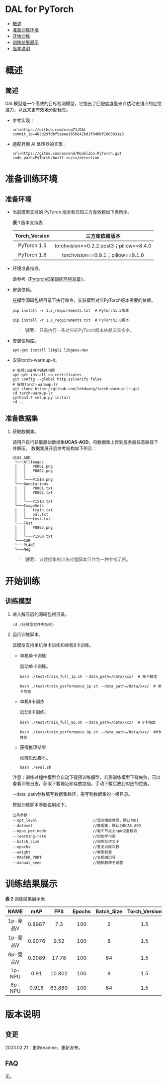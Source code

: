 # DAL for PyTorch

-   [概述](#概述)
-   [准备训练环境](#准备训练环境)
-   [开始训练](#开始训练)
-   [训练结果展示](#训练结果展示)
-   [版本说明](#版本说明)

# 概述

## 简述

DAL模型是一个高效的目标检测模型，它提出了匹配度度量来评估动态锚点的定位潜力，以此来更有效地分配标签。

- 参考实现：

  ```
  url=https://github.com/ming71/DAL
  commit_id=48cd29fdbf5eeea1b5b642bd1f04bbf1863b31e3
  ```

- 适配昇腾 AI 处理器的实现：

  ```
  url=https://gitee.com/ascend/ModelZoo-PyTorch.git
  code_path=PyTorch/built-in/cv/detection
  ```


# 准备训练环境

## 准备环境

- 当前模型支持的 PyTorch 版本和已知三方库依赖如下表所示。

  **表 1**  版本支持表

  | Torch_Version      | 三方库依赖版本                                 |
  | :--------: | :----------------------------------------------------------: |
  | PyTorch 1.5 | torchvision==0.2.2.post3；pillow==8.4.0 |
  | PyTorch 1.8 | torchvision==0.9.1；pillow==9.1.0 |
  
- 环境准备指导。

  请参考《[Pytorch框架训练环境准备](https://www.hiascend.com/document/detail/zh/ModelZoo/pytorchframework/ptes)》。
  
- 安装依赖。

  在模型源码包根目录下执行命令，安装模型对应PyTorch版本需要的依赖。
  ```
  pip install -r 1.5_requirements.txt  # PyTorch1.5版本
  
  pip install -r 1.8_requirements.txt  # PyTorch1.8版本
  ```
  > **说明：** 
  >只需执行一条对应的PyTorch版本依赖安装命令。

- 安装依赖库。
  ```
  apt-get install libgl1 libgeos-dev
  ```
  
- 安装torch-warmup-lr。

  ```
  # 处理ca证书不通过问题
  apt-get install ca-certificates
  git config --global http.sslverify false
  # 安装torch-warmup-lr
  git clone https://github.com/lehduong/torch-warmup-lr.git
  cd torch-warmup-lr
  python3.7 setup.py install
  cd ..
  ```


## 准备数据集

1. 获取数据集。

   请用户自行获取原始数据集**UCAS-AOD**，将数据集上传到服务器任意路径下并解压。
   数据集展开后参考结构如下所示：

   ```
   UCAS_AOD
    └───AllImages
    │   │   P0001.png
    │   │   P0002.png
    │   │	...
    │   └───P1510.png
    └───Annotations
    │   │   P0001.txt
    │   │   P0002.txt
    │   │	...
    │   └───P1510.txt       
    └───ImageSets 
    │   │   train.txt
    │   │   val.txt
    │   └───test.txt  
    └───Test
    │   │   P0003.png
    │   │	...
    │   └───P1508.txt 
    └───CAR
    └───PLANE
    └───Neg            
   ```
   > **说明：** 
   >该数据集的训练过程脚本只作为一种参考示例。


# 开始训练

## 训练模型

1. 进入解压后的源码包根目录。

   ```
   cd /${模型文件夹名称} 
   ```

2. 运行训练脚本。

   该模型支持单机单卡训练和单机8卡训练。

   - 单机单卡训练

     启动单卡训练。

     ```shell
     bash ./test/train_full_1p.sh --data_path=/data/xxx/  # 单卡精度
     
     bash ./test/train_performance_1p.sh --data_path=/data/xxx/  # 单卡性能
     ```

   - 单机8卡训练

     启动8卡训练。

     ```shell
     bash ./test/train_full_8p.sh --data_path=/data/xxx/  # 8卡精度
     
     bash ./test/train_performance_8p.sh --data_path=/data/xxx/  #8卡性能
     ```
   
   - 获得推理结果

     推理启动脚本。
      ```shell 
      bash ./eval.sh
      ```

   注意：训练过程中模型会自动下载预训练模型，若预训练模型下载失败，可以查看训练日志，获取下载地址和存放路径，手动下载后放到对应的位置。
   
   --data_path参数填写数据集路径，需写到数据集的一级目录。

   模型训练脚本参数说明如下。

   ```
   公共参数：
   --opt_level                         //混合精度类型，默认为O1
   --dataset                           //数据集，默认为UCAS_AOD
   --npus_per_node                     //每个节点上npu设备数目    
   --learning-rate                     //初始学习率
   --batch_size                        //训练批次大小
   --epochs                            //重复训练次数
   --weight                            //模型权重
   --MASTER_PORT                       //主机端口号
   --manual_seed                       //随机数种子设置
   ```


# 训练结果展示

**表 2**  训练结果展示表

|   NAME   |  mAP   |  FPS   | Epochs | Batch_Size | Torch_Version |
| :------: | :----: | :----: | :----: | :--------: | :-----------: |
| 1p-竞品V | 0.8987 |  7.3   |  100   |     2      |      1.5      |
| 1p-竞品V | 0.9076 |  9.52  |  100   |     8      |      1.5      |
| 8p-竞品V | 0.9089 | 17.78  |  100   |     64     |      1.5      |
|  1p-NPU  |  0.91  | 10.802 |  100   |     8      |      1.5      |
|  8p-NPU  | 0.916  | 63.880 |  100   |     64     |      1.5      |

# 版本说明

## 变更

2023.02.21：更新readme，重新发布。

## FAQ

无。